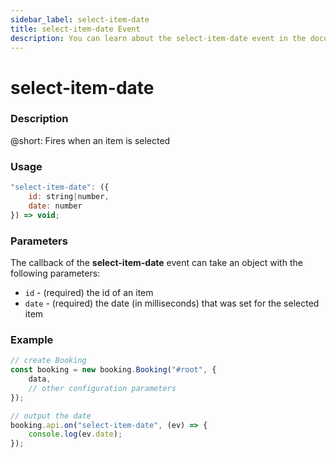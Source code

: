 ```yaml
---
sidebar_label: select-item-date
title: select-item-date Event
description: You can learn about the select-item-date event in the documentation of the DHTMLX JavaScript Booking library. Browse developer guides and API reference, try out code examples and live demos, and download a free 30-day evaluation version of DHTMLX Booking.
---
```


# select-item-date

### Description

@short: Fires when an item is selected

### Usage

~~~jsx {}
"select-item-date": ({
    id: string|number,
    date: number 
}) => void;
~~~

### Parameters

The callback of the **select-item-date** event can take an object with the following parameters:

- `id` - (required) the id of an item
- `date` - (required) the date (in milliseconds) that was set for the selected item

### Example

~~~jsx {7-10}
// create Booking
const booking = new booking.Booking("#root", {
    data,
    // other configuration parameters
});

// output the date  
booking.api.on("select-item-date", (ev) => {
    console.log(ev.date);
});
~~~
